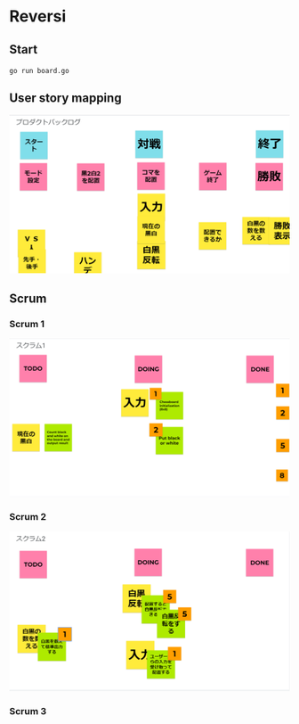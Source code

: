 # Reversi


## Start
```
go run board.go
```

## User story mapping
![user_story_mapping](./docs/user_story_mapping.png)

## Scrum

### Scrum 1
![scrum_1](./docs/scrum_1.png)


### Scrum 2
![scrum_2](./docs/scrum_2.png)

### Scrum 3